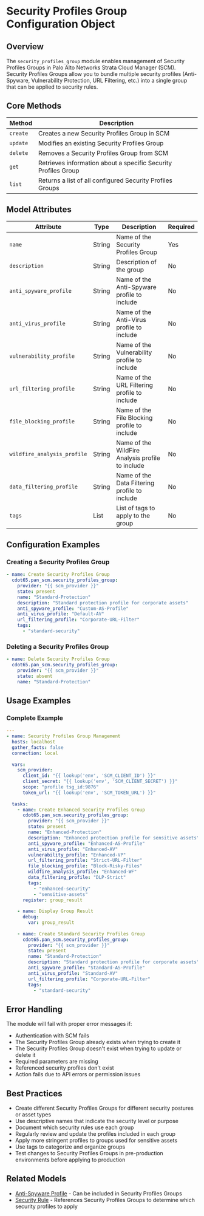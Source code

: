 # Security Profiles Group Configuration Object

## Overview

The `security_profiles_group` module enables management of Security Profiles Groups in Palo Alto
Networks Strata Cloud Manager (SCM). Security Profiles Groups allow you to bundle multiple security
profiles (Anti-Spyware, Vulnerability Protection, URL Filtering, etc.) into a single group that can
be applied to security rules.

## Core Methods

| Method   | Description                                                    |
| -------- | -------------------------------------------------------------- |
| `create` | Creates a new Security Profiles Group in SCM                   |
| `update` | Modifies an existing Security Profiles Group                   |
| `delete` | Removes a Security Profiles Group from SCM                     |
| `get`    | Retrieves information about a specific Security Profiles Group |
| `list`   | Returns a list of all configured Security Profiles Groups      |

## Model Attributes

| Attribute                   | Type   | Description                                      | Required |
| --------------------------- | ------ | ------------------------------------------------ | -------- |
| `name`                      | String | Name of the Security Profiles Group              | Yes      |
| `description`               | String | Description of the group                         | No       |
| `anti_spyware_profile`      | String | Name of the Anti-Spyware profile to include      | No       |
| `anti_virus_profile`        | String | Name of the Anti-Virus profile to include        | No       |
| `vulnerability_profile`     | String | Name of the Vulnerability profile to include     | No       |
| `url_filtering_profile`     | String | Name of the URL Filtering profile to include     | No       |
| `file_blocking_profile`     | String | Name of the File Blocking profile to include     | No       |
| `wildfire_analysis_profile` | String | Name of the WildFire Analysis profile to include | No       |
| `data_filtering_profile`    | String | Name of the Data Filtering profile to include    | No       |
| `tags`                      | List   | List of tags to apply to the group               | No       |

## Configuration Examples

### Creating a Security Profiles Group

```yaml
- name: Create Security Profiles Group
  cdot65.pan_scm.security_profiles_group:
    provider: "{{ scm_provider }}"
    state: present
    name: "Standard-Protection"
    description: "Standard protection profile for corporate assets"
    anti_spyware_profile: "Custom-AS-Profile"
    anti_virus_profile: "Default-AV"
    url_filtering_profile: "Corporate-URL-Filter"
    tags: 
      - "standard-security"
```

### Deleting a Security Profiles Group

```yaml
- name: Delete Security Profiles Group
  cdot65.pan_scm.security_profiles_group:
    provider: "{{ scm_provider }}"
    state: absent
    name: "Standard-Protection"
```

## Usage Examples

### Complete Example

```yaml
---
- name: Security Profiles Group Management
  hosts: localhost
  gather_facts: false
  connection: local
  
  vars:
    scm_provider:
      client_id: "{{ lookup('env', 'SCM_CLIENT_ID') }}"
      client_secret: "{{ lookup('env', 'SCM_CLIENT_SECRET') }}"
      scope: "profile tsg_id:9876"
      token_url: "{{ lookup('env', 'SCM_TOKEN_URL') }}"
  
  tasks:
    - name: Create Enhanced Security Profiles Group
      cdot65.pan_scm.security_profiles_group:
        provider: "{{ scm_provider }}"
        state: present
        name: "Enhanced-Protection"
        description: "Enhanced protection profile for sensitive assets"
        anti_spyware_profile: "Enhanced-AS-Profile"
        anti_virus_profile: "Enhanced-AV"
        vulnerability_profile: "Enhanced-VP"
        url_filtering_profile: "Strict-URL-Filter"
        file_blocking_profile: "Block-Risky-Files"
        wildfire_analysis_profile: "Enhanced-WF"
        data_filtering_profile: "DLP-Strict"
        tags: 
          - "enhanced-security"
          - "sensitive-assets"
      register: group_result
    
    - name: Display Group Result
      debug:
        var: group_result
    
    - name: Create Standard Security Profiles Group
      cdot65.pan_scm.security_profiles_group:
        provider: "{{ scm_provider }}"
        state: present
        name: "Standard-Protection"
        description: "Standard protection profile for corporate assets"
        anti_spyware_profile: "Standard-AS-Profile"
        anti_virus_profile: "Standard-AV"
        url_filtering_profile: "Corporate-URL-Filter"
        tags: 
          - "standard-security"
```

## Error Handling

The module will fail with proper error messages if:

- Authentication with SCM fails
- The Security Profiles Group already exists when trying to create it
- The Security Profiles Group doesn't exist when trying to update or delete it
- Required parameters are missing
- Referenced security profiles don't exist
- Action fails due to API errors or permission issues

## Best Practices

- Create different Security Profiles Groups for different security postures or asset types
- Use descriptive names that indicate the security level or purpose
- Document which security rules use each group
- Regularly review and update the profiles included in each group
- Apply more stringent profiles to groups used for sensitive assets
- Use tags to categorize and organize groups
- Test changes to Security Profiles Groups in pre-production environments before applying to
  production

## Related Models

- [Anti-Spyware Profile](anti_spyware_profile.md) - Can be included in Security Profiles Groups
- [Security Rule](security_rule.md) - References Security Profiles Groups to determine which
  security profiles to apply
